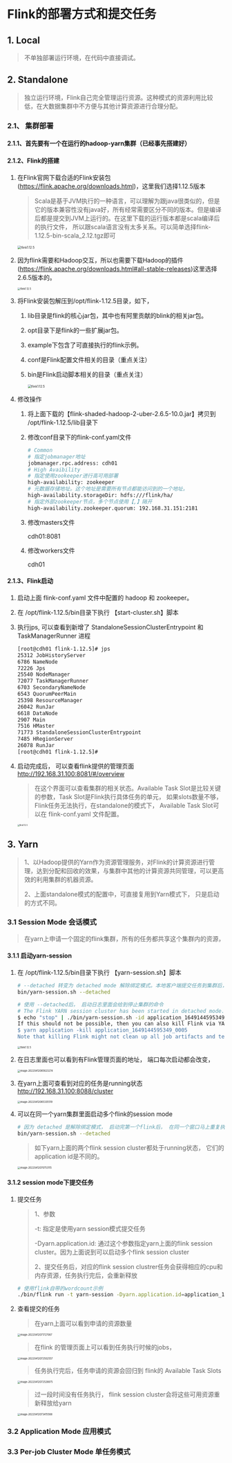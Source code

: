 # Flink的部署方式和提交任务

## 1. Local

> 不单独部署运行环境，在代码中直接调试。



## 2. Standalone

> 独立运行环境，Flink自己完全管理运行资源。这种模式的资源利用比较低，在大数据集群中不方便与其他计算资源进行合理分配。

### 2.1、 集群部署

#### 2.1.1、首先要有一个在运行的hadoop-yarn集群（已经事先搭建好）

#### 2.1.2、Flink的搭建

1. 在Flink官网下载合适的Flink安装包(https://flink.apache.org/downloads.html)，这里我们选择1.12.5版本

   > Scala是基于JVM执行的一种语言，可以理解为跟java很类似的，但是它的版本兼容性没有java好，所有经常需要区分不同的版本。但是编译后都是提交到JVM上运行的。在这里下载的运行版本都是scala编译后的执行文件， 所以跟scala语言没有太多关系。可以简单选择flink-1.12.5-bin-scala_2.12.tgz即可

   <img src="https://tva1.sinaimg.cn/large/e6c9d24egy1h15emf5f5bj214i0n6dks.jpg" alt="flink1.12.5" style="zoom:50%;" />

2. 因为flink需要和Hadoop交互，所以也需要下载Hadoop的插件(https://flink.apache.org/downloads.html#all-stable-releases)这里选择2.6.5版本的。

   <img src="https://tva1.sinaimg.cn/large/e6c9d24egy1h15etzpvboj21fw0dsgnz.jpg" alt="flink1.12.5" style="zoom:40%;" />



3. 将Flink安装包解压到/opt/flink-1.12.5目录，如下，

   1. lib目录是flink的核心jar包，其中也有阿里贡献的blink的相关jar包。

   2. opt目录下是flink的一些扩展jar包。

   3. example下包含了可直接执行的flink示例。

   4. conf是Flink配置文件相关的目录（重点关注）

   5. bin是Flink启动脚本相关的目录（重点关注）

      <img src="https://tva1.sinaimg.cn/large/e6c9d24egy1h15exs32i8j20xo0dq78w.jpg" alt="flink1.12.5" style="zoom:50%;" />

4. 修改操作

   1. 将上面下载的【flink-shaded-hadoop-2-uber-2.6.5-10.0.jar】拷贝到 /opt/flink-1.12.5/lib目录下

   2. 修改conf目录下的flink-conf.yaml文件

      ```bash
      # Common
      # 指定jobmanager地址 
      jobmanager.rpc.address: cdh01
      # High Avaibility 
      # 指定使用zookeeper进行高可用部署 
      high-availability: zookeeper 
      # 元数据存储地址。这个地址是需要所有节点都能访问到的一个地址。 
      high-availability.storageDir: hdfs:///flink/ha/
      # 指定外部zookeeper节点，多个节点使用【,】隔开
      high-availability.zookeeper.quorum: 192.168.31.151:2181
      ```

   3. 修改masters文件

      cdh01:8081

   4. 修改workers文件

      cdh01

#### 2.1.3、Flink启动

1. 启动上面 flink-conf.yaml 文件中配置的 hadoop 和 zookeeper。

2. 在  /opt/flink-1.12.5/bin目录下执行 【start-cluster.sh】脚本

3. 执行jps, 可以查看到新增了 StandaloneSessionClusterEntrypoint 和  TaskManagerRunner 进程

   ```bash
   [root@cdh01 flink-1.12.5]# jps
   25312 JobHistoryServer
   6786 NameNode
   72226 Jps
   25540 NodeManager
   72077 TaskManagerRunner
   6703 SecondaryNameNode
   6543 QuorumPeerMain
   25398 ResourceManager
   26042 RunJar
   6618 DataNode
   2907 Main
   7516 HMaster
   71773 StandaloneSessionClusterEntrypoint
   7485 HRegionServer
   26078 RunJar
   [root@cdh01 flink-1.12.5]#
   ```

4. 启动完成后， 可以查看flink提供的管理页面 http://192.168.31.100:8081/#/overview

   > 在这个界面可以查看集群的相关状态。Available Task Slot是比较关键的参数，Task Slot是Flink执行具体任务的单元， 如果slots数量不够，Flink任务无法执行，在standalone的模式下， Available Task Slot可以在 flink-conf.yaml 文件配置。

   <img src="https://tva1.sinaimg.cn/large/e6c9d24egy1h15fhl4ciuj21l00u0tb2.jpg" alt="flink1.12.5" style="zoom:30%;" />

   





## 3. Yarn

> 1、以Hadoop提供的Yarn作为资源管理服务，对Flink的计算资源进行管理，达到分配和回收的效果，与集群中其他的计算资源共同管理，可以更高效的利用集群的机器资源。
>
> 2、上面standalone模式的配置中，可直接复用到Yarn模式下， 只是启动的方式不同。

### 3.1 Session Mode 会话模式

> 在yarn上申请一个固定的flink集群，所有的任务都共享这个集群内的资源，

#### 3.1.1 启动yarn-session

1. 在  /opt/flink-1.12.5/bin目录下执行 【yarn-session.sh】脚本

   ```bash
   # --detached 转变为 detached mode 解除绑定模式。本地客户端提交任务到集群后，就会释放本地客户端的窗口。
   bin/yarn-session.sh --detached
   
   # 使用 --detached后， 启动日志里面会给到停止集群的命令
   # The Flink YARN session cluster has been started in detached mode. In order to stop Flink gracefully, use the following command:
   $ echo "stop" | ./bin/yarn-session.sh -id application_1649144595349_0005
   If this should not be possible, then you can also kill Flink via YARN's web interface or via:
   $ yarn application -kill application_1649144595349_0005
   Note that killing Flink might not clean up all job artifacts and temporary files.
   ```

   <img src="https://tva1.sinaimg.cn/large/e6c9d24egy1h16jxfnl45j21no0js170.jpg" alt="flink1.12.5" style="zoom:40%;" />

   

2. 在日志里面也可以看到有Flink管理页面的地址， 端口每次启动都会改变，

   <img src="https://tva1.sinaimg.cn/large/e6c9d24egy1h16k6c919hj21oe0futim.jpg" alt="image-20220412065623274" style="zoom:40%;" />

   

3. 在yarn上面可查看到对应的任务是running状态 http://192.168.31.100:8088/cluster

   <img src="https://tva1.sinaimg.cn/large/e6c9d24egy1h16k3igv4jj22g80byju7.jpg" alt="image-20220412065335519" style="zoom:40%;" />

4. 可以在同一个yarn集群里面启动多个flink的session mode

   ```bash
   # 因为 detached 是解除绑定模式， 启动完第一个flink后， 在同一个窗口马上重复执行以下命令，就可以启动第二个flink session
   bin/yarn-session.sh --detached
   ```

   > 如下yarn上面的两个flink session cluster都处于running状态， 它们的application id是不同的。

   <img src="https://tva1.sinaimg.cn/large/e6c9d24egy1h16kibc0svj22ga0hs42s.jpg" alt="image-20220412070753115" style="zoom:40%;" />



#### 3.1.2 session mode下提交任务

1. 提交任务

   >1、参数
   >
   >-t: 指定是使用yarn session模式提交任务
   >
   >-Dyarn.application.id: 通过这个参数指定yarn上面的flink session cluster。因为上面说到可以启动多个flink session cluster
   >
   >2、提交任务后，对应的flink session clustrer任务会获得相应的cpu和内存资源，任务执行完后，会重新释放

   ```bash
   # 使用flink自带的wordcount示例
   ./bin/flink run -t yarn-session -Dyarn.application.id=application_1649144595349_0005 ./examples/streaming/WordCount.jar 
   ```

2. 查看提交的任务

   > 在yarn上面可以看到申请的资源数量

   <img src="https://tva1.sinaimg.cn/large/e6c9d24egy1h16ks9m7zaj22fy0giae9.jpg" alt="image-20220412071727087" style="zoom:40%;" />

   >在flink 的管理页面上可以看到任务执行时候的jobs，

   <img src="https://tva1.sinaimg.cn/large/e6c9d24egy1h16l06ofqpj22a00bw756.jpg" alt="image-20220412072502557" style="zoom:40%;" />

   >任务执行完后，任务申请的资源会回归到 flink的 Available Task Slots 

   <img src="https://tva1.sinaimg.cn/large/e6c9d24egy1h16l0mh4rlj21xo0ai3z8.jpg" alt="image-20220412072528875" style="zoom:40%;" />

      >过一段时间没有任务执行， flink session cluster会将这些可用资源重新释放给yarn

   <img src="https://tva1.sinaimg.cn/large/e6c9d24egy1h16l9q9tymj22260aagme.jpg" alt="image-20220412073415568" style="zoom:40%;" />

   

### 3.2 Application Mode 应用模式



### 3.3 Per-job Cluster Mode 单任务模式







